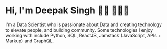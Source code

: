 # Hi, I'm Deepak Singh 👋🏾 👩🏾‍💻

I'm a Data Scientist who is passionate about Data and creating technology to elevate people, and building community. Some technologies I enjoy working with include Python, SQL, ReactJS, Jamstack (JavaScript, APIs + Markup) and GraphQL.
